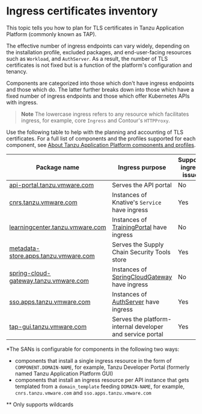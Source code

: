 # Ingress certificates inventory

This topic tells you how to plan for TLS certificates in Tanzu Application Platform (commonly known as TAP).

The effective number of ingress endpoints can vary widely, depending on the
installation profile, excluded packages, and end-user-facing resources such as
`Workload`, and `AuthServer`. As a result, the number of TLS certificates is not
fixed but is a function of the platform's configuration and tenancy.

Components are categorized into those which don't have ingress
endpoints and those which do. The latter further breaks down into those which
have a fixed number of ingress endpoints and those which offer Kubernetes APIs
with ingress.

>**Note** The lowercase ingress refers to any resource which facilitates
>ingress, for example, core `Ingress` and Contour's `HTTPProxy`.

Use the following table to help with the planning and accounting of TLS certificates. For a full list of
components and the profiles supported for each component, see
[About Tanzu Application Platform components and profiles](../../../about-package-profiles.hbs.md#profiles-and-packages).

Package name | Ingress purpose | Supports ingress issuer | Supports wildcards | Number of ingress | SANs*|
---|---|---|---|---|---|
[api-portal.tanzu.vmware.com](../../../api-portal/about.hbs.md) | Serves the API portal | No | Yes | `1` | `api-portal.INGRESS-DOMAIN` |
[cnrs.tanzu.vmware.com](../../../cloud-native-runtimes/about.hbs.md) | Instances of Knative's `Service` have ingress | Yes | Yes | `Number of Services` | SANs depend on the component's `domain_template` |
[learningcenter.tanzu.vmware.com](../../../learning-center/install-learning-center.hbs.md) | Instances of [TrainingPortal](../../../learning-center/runtime-environment/training-portal.hbs.md) have ingress | No| Yes** | `Number of TrainingPortals` | `TRAINING-PORTAL.learningcenter.INGRESS-DOMAIN` |
[metadata-store.apps.tanzu.vmware.com](../../../scst-store/tls-configuration.hbs.md) | Serves the Supply Chain Security Tools store | Yes | Yes | `1` | `metadata-store.INGRESS-DOMAIN`  |
[spring-cloud-gateway.tanzu.vmware.com](../../../spring-cloud-gateway/about.hbs.md) |Instances of [SpringCloudGateway](../../../spring-cloud-gateway/about.hbs.md) have ingress | No | Yes | `Number of SpringCloudGateways` | See [Using an Ingress Resource](https://docs.vmware.com/en/VMware-Spring-Cloud-Gateway-for-Kubernetes/2.0/scg-k8s/GUID-guides-external-access.html) in the Spring Cloud Gateway documentation|
[sso.apps.tanzu.vmware.com](../../../app-sso/tutorials/service-operators/issuer-uri-and-tls.hbs.md) |Instances of [AuthServer](../../../app-sso/tutorials/service-operators/index.hbs.md) have ingress | Yes | Yes | `Number of AuthServers` | Depends on the component's `domain_template` |
[tap-gui.tanzu.vmware.com](../../../tap-gui/tls/overview.hbs.md) | Serves the platform-internal developer and service portal | Yes | Yes | `1` | `tap-gui.INGRESS-DOMAIN` |

*The SANs is configurable for components in the following two ways:

- components that install a single ingress resource in the form of `COMPONENT.DOMAIN-NAME`, for example, Tanzu Developer Portal (formerly named Tanzu Application Platform GUI)
- components that install an ingress resource per API instance that gets templated from a `domain_template` feeding `DOMAIN-NAME`, for example, `cnrs.tanzu.vmware.com` and `sso.apps.tanzu.vmware.com`

** Only supports wildcards
